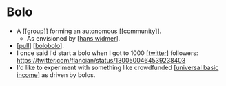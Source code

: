 # Bolo

- A [[group]] forming an autonomous [[community]].
  - As envisioned by [[hans widmer]].
- [[pull]] [[bolobolo]].
- I once said I'd start a bolo when I got to 1000 [[twitter]] followers: https://twitter.com/flancian/status/1300500464539238403
- I'd like to experiment with something like crowdfunded [[universal basic income]] as driven by bolos.

[//begin]: # "Autogenerated link references for markdown compatibility"
[hans widmer]: hans-widmer "Hans Widmer"
[pull]: pull "Pull"
[bolobolo]: bolo'bolo "Bolo'bolo"
[twitter]: twitter "Twitter"
[universal basic income]: universal-basic-income "Universal Basic Income"
[//end]: # "Autogenerated link references"